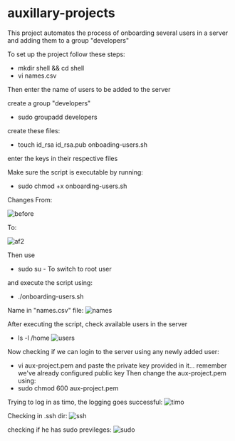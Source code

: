 # auxillary-projects

This project automates the process of onboarding several users in a server and adding them to a group "developers"

To set up the project follow these steps:
  - mkdir shell && cd shell
  - vi names.csv

Then enter the name of users to be added to the server

create a group "developers"
  - sudo groupadd developers
  
create these files:
  - touch id_rsa id_rsa.pub onboading-users.sh
  
enter the keys in their respective files

Make sure the script is executable by running:
  - sudo chmod +x onboarding-users.sh
  
  Changes From:
  
 ![before](https://user-images.githubusercontent.com/64135078/196560868-c5625dd7-e493-43fc-afce-ad78a9bdfae8.png)
  
  To:
  
![af2](https://user-images.githubusercontent.com/64135078/196562042-06ecfea6-7c67-42b5-aa0a-d0794f3924f7.png)


Then use 
  - sudo su - To switch to root user
 
 and execute the script using:
 - ./onboarding-users.sh
 
 
Name in "names.csv" file:
![names](https://user-images.githubusercontent.com/64135078/196562286-8d0e8c73-74e0-4d38-90d2-cc698458b56f.png)

After executing the script, check available users in the server
  - ls -l /home
![users](https://user-images.githubusercontent.com/64135078/196562654-5ce844c4-8c26-45de-ba2b-27b0a17ea0ea.png)

Now checking if we can login to the server using any newly added user:
  - vi aux-project.pem and paste the private key provided in it... remember we've already configured public key
 Then change the aux-project.pem using:
  - sudo chmod 600 aux-project.pem 
 
 Trying to log in as timo,  the logging goes successful:
 ![timo](https://user-images.githubusercontent.com/64135078/196564060-441a0ea0-d577-46c6-baf7-48d3d4f8e9ea.png)


 Checking in .ssh dir:
 ![ssh](https://user-images.githubusercontent.com/64135078/196564267-a55ae1ea-880c-462e-b03d-8109365a0371.png)

 checking if he has sudo previleges:
 ![sudo](https://user-images.githubusercontent.com/64135078/196564452-7935c0b8-034c-48f5-95be-ead0c0274985.png)

 
 
 
 

 
 
 





